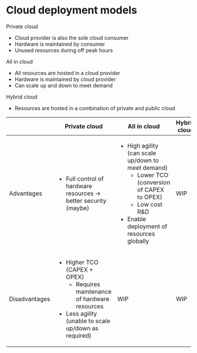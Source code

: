 # Cloud deployment models

Private cloud

* Cloud provider is also the sole cloud consumer
* Hardware is maintained by consumer
* Unused resources during off peak hours

All in cloud

* All resources are hosted in a cloud provider
* Hardware is maintained by cloud provider
* Can scale up and down to meet demand

Hybrid cloud

* Resources are hosted in a combination of private and public cloud

<table>
  <thead>
    <tr>
      <th></th>
      <th>Private cloud</th>
      <th>All in cloud</th>
      <th>Hybrid cloud</th>
    </tr>
  </thead>
  <tbody>
    <tr>
      <td>Advantages</td>
      <td>
        <ul>
          <li>
            Full control of hardware resources -> better security (maybe)
          </li>
        </ul>
      </td>
      <td>
        <ul>
          <li>
            High agility (can scale up/down to meet demand)
            <ul>
              <li>Lower TCO (conversion of CAPEX to OPEX)</li>
              <li>Low cost R&D</li>
            </ul>
          </li>
          <li>Enable deployment of resources globally</li>
        </ul>
      </td>
      <td>WIP</td>
    </tr>
    <tr>
      <td>Disadvantages</td>
      <td>
        <ul>
          <li>
            Higher TCO (CAPEX + OPEX)
            <ul>
              <li>
                Requires maintenance of hardware resources
              </li>
            </ul>
          </li>
          <li>
            Less agility (unable to scale up/down as required)
          </li>
        </ul>
      </td>
      <td>WIP</td>
      <td>WIP</td>
    </tr>
  </tbody>
</table>
